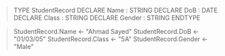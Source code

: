 

>TYPE
   StudentRecord
	DECLARE Name : STRING
	DECLARE DoB : DATE
	DECLARE Class : STRING
	DECLARE Gender : STRING
   ENDTYPE

> StudentRecord.Name <- "Ahmad Sayed"
> StudentRecord.DoB <- "01/03/05"
> StudentRecord.Class <- "5A"
> StudentRecord.Gender <- "Male"